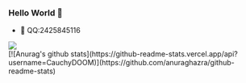 ### Hello World 👋
- :satellite: QQ:2425845116
<div align="left"> <img src="https://github-readme-stats.vercel.app/api/top-langs/?username=CauchyDOOM&hide_title=true&hide_border=true&layout=compact&langs_count=6&text_color=000&icon_color=fff&bg_color=ffffff&theme=graywhite" /> </div>
[![Anurag's github stats](https://github-readme-stats.vercel.app/api?username=CauchyDOOM)](https://github.com/anuraghazra/github-readme-stats)
